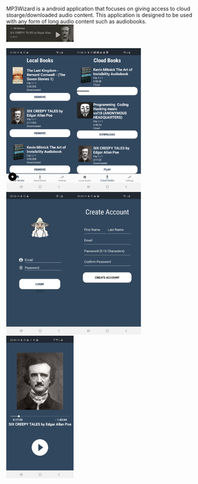 MP3Wizard is a android application that focuses on giving access to cloud stoarge/downloaded audio content. This application is designed to be used with any form of long audio content such as audiobooks.<img src="GitHubScreenShotImg/notificationContent.jpg" width="180">


<img src="GitHubScreenShotImg/localContent.jpg" width="180"><img src="GitHubScreenShotImg/cloudContent.jpg" width="180"><img src="GitHubScreenShotImg/loginContent.jpg" width="180"><img src="GitHubScreenShotImg/createAccountContent.jpg" width="180"><img src="GitHubScreenShotImg/playerContent.jpg" width="180">
